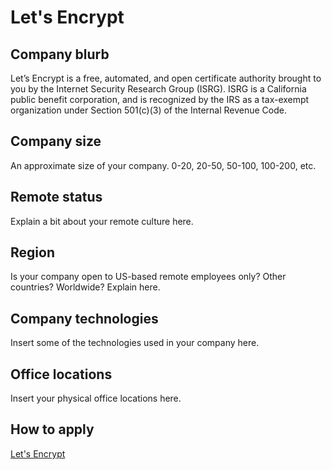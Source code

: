 # Let's Encrypt

## Company blurb

Let’s Encrypt is a free, automated, and open certificate authority brought to you by the Internet Security Research Group (ISRG). ISRG is a California public benefit corporation, and is recognized by the IRS as a tax-exempt organization under Section 501(c)(3) of the Internal Revenue Code.

## Company size

An approximate size of your company. 0-20, 20-50, 50-100, 100-200, etc.

## Remote status

Explain a bit about your remote culture here.

## Region

Is your company open to US-based remote employees only? Other countries? Worldwide? Explain here.

## Company technologies

Insert some of the technologies used in your company here.

## Office locations

Insert your physical office locations here.

## How to apply

[Let's Encrypt](https://letsencrypt.org/jobs/)
